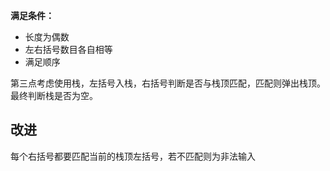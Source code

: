 **满足条件：**
- 长度为偶数
- 左右括号数目各自相等
- 满足顺序

第三点考虑使用栈，左括号入栈，右括号判断是否与栈顶匹配，匹配则弹出栈顶。最终判断栈是否为空。


## 改进
每个右括号都要匹配当前的栈顶左括号，若不匹配则为非法输入
